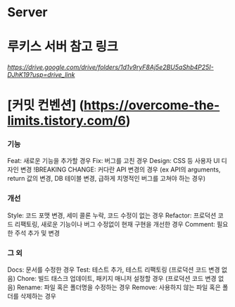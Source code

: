 # Server
# 루키스 서버 참고 링크
###### https://drive.google.com/drive/folders/1d1v9ryF8Aj5e2BU5aShb4P25I-DJhK19?usp=drive_link

# [커밋 컨벤션] (https://overcome-the-limits.tistory.com/6)  
### 기능  
Feat: 새로운 기능을 추가할 경우
Fix: 버그를 고친 경우
Design: CSS 등 사용자 UI 디자인 변경
!BREAKING CHANGE: 커다란 API 변경의 경우 (ex API의 arguments, return 값의 변경, DB 테이블 변경, 급하게 치명적인 버그를 고쳐야 하는 경우)

### 개선
Style: 코드 포맷 변경, 세미 콜론 누락, 코드 수정이 없는 경우
Refactor: 프로덕션 코드 리팩토링, 새로운 기능이나 버그 수정없이 현재 구현을 개선한 경우
Comment: 필요한 주석 추가 및 변경

### 그 외
Docs: 문서를 수정한 경우
Test: 테스트 추가, 테스트 리팩토링 (프로덕션 코드 변경 없음)
Chore: 빌드 태스크 업데이트, 패키지 매니저 설정할 경우 (프로덕션 코드 변경 없음)
Rename: 파일 혹은 폴더명을 수정하는 경우
Remove: 사용하지 않는 파일 혹은 폴더를 삭제하는 경우
